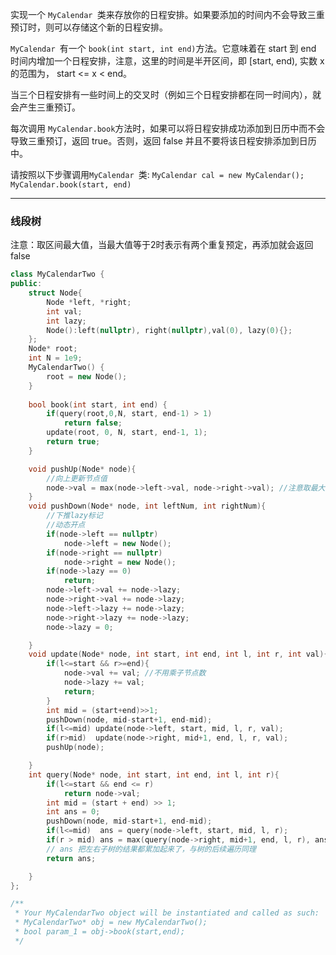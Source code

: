 实现一个 `MyCalendar `类来存放你的日程安排。如果要添加的时间内不会导致三重预订时，则可以存储这个新的日程安排。

`MyCalendar `有一个 `book(int start, int end)`方法。它意味着在 start 到 end 时间内增加一个日程安排，注意，这里的时间是半开区间，即 [start, end), 实数 x 的范围为，  start <= x < end。

当三个日程安排有一些时间上的交叉时（例如三个日程安排都在同一时间内），就会产生三重预订。

每次调用 `MyCalendar.book`方法时，如果可以将日程安排成功添加到日历中而不会导致三重预订，返回 true。否则，返回 false 并且不要将该日程安排添加到日历中。

请按照以下步骤调用`MyCalendar `类: `MyCalendar cal = new MyCalendar(); MyCalendar.book(start, end)`

****

### 线段树

注意：取区间最大值，当最大值等于2时表示有两个重复预定，再添加就会返回false

```c++
class MyCalendarTwo {
public:
    struct Node{
        Node *left, *right;
        int val;
        int lazy;
        Node():left(nullptr), right(nullptr),val(0), lazy(0){};
    };
    Node* root;
    int N = 1e9;
    MyCalendarTwo() {
        root = new Node();
    }
    
    bool book(int start, int end) {
        if(query(root,0,N, start, end-1) > 1)
            return false;
        update(root, 0, N, start, end-1, 1);
        return true;
    }

    void pushUp(Node* node){
        //向上更新节点值
        node->val = max(node->left->val, node->right->val); //注意取最大值
    }
    void pushDown(Node* node, int leftNum, int rightNum){
        //下推lazy标记
        //动态开点
        if(node->left == nullptr)
            node->left = new Node();
        if(node->right == nullptr)
            node->right = new Node();
        if(node->lazy == 0)
            return;
        node->left->val += node->lazy;
        node->right->val += node->lazy;
        node->left->lazy += node->lazy;
        node->right->lazy += node->lazy;
        node->lazy = 0;

    }
    void update(Node* node, int start, int end, int l, int r, int val){
        if(l<=start && r>=end){
            node->val += val; //不用乘子节点数
            node->lazy += val;
            return; 
        }
        int mid = (start+end)>>1;
        pushDown(node, mid-start+1, end-mid);
        if(l<=mid) update(node->left, start, mid, l, r, val);
        if(r>mid)  update(node->right, mid+1, end, l, r, val);
        pushUp(node);

    }
    int query(Node* node, int start, int end, int l, int r){
        if(l<=start && end <= r)
        	return node->val;
        int mid = (start + end) >> 1;
        int ans = 0;
        pushDown(node, mid-start+1, end-mid);
        if(l<=mid)  ans = query(node->left, start, mid, l, r);
        if(r > mid) ans = max(query(node->right, mid+1, end, l, r), ans); //取最大值
        // ans 把左右子树的结果都累加起来了，与树的后续遍历同理
        return ans;

    }
};

/**
 * Your MyCalendarTwo object will be instantiated and called as such:
 * MyCalendarTwo* obj = new MyCalendarTwo();
 * bool param_1 = obj->book(start,end);
 */
```

